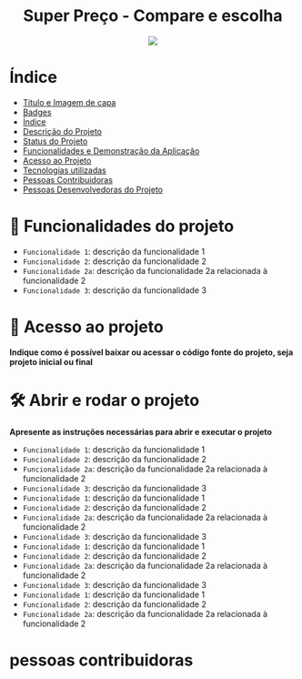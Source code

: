 <h1 align="center"> Super Preço - Compare e escolha </h1>

<p align="center">
<img loading="lazy" src="http://img.shields.io/static/v1?label=STATUS&message=EM%20DESENVOLVIMENTO&color=GREEN&style=for-the-badge"/>
</p>


# Índice

* [Título e Imagem de capa](#Título-e-Imagem-de-capa)
* [Badges](#badges)
* [Índice](#índice)
* [Descrição do Projeto](#descrição-do-projeto)
* [Status do Projeto](#status-do-Projeto)
* [Funcionalidades e Demonstração da Aplicação](#funcionalidades-e-demonstração-da-aplicação)
* [Acesso ao Projeto](#acesso-ao-projeto)
* [Tecnologias utilizadas](#tecnologias-utilizadas)
* [Pessoas Contribuidoras](#pessoas-contribuidoras)
* [Pessoas Desenvolvedoras do Projeto](#pessoas-desenvolvedoras)

# :hammer: Funcionalidades do projeto

* `Funcionalidade 1`: descrição da funcionalidade 1
* `Funcionalidade 2`: descrição da funcionalidade 2
* `Funcionalidade 2a`: descrição da funcionalidade 2a relacionada à funcionalidade 2
* `Funcionalidade 3`: descrição da funcionalidade 3

# 📁 Acesso ao projeto

**Indique como é possível baixar ou acessar o código fonte do projeto, seja projeto inicial ou final**

# 🛠️ Abrir e rodar o projeto

**Apresente as instruções necessárias para abrir e executar o projeto**



* `Funcionalidade 1`: descrição da funcionalidade 1
* `Funcionalidade 2`: descrição da funcionalidade 2
* `Funcionalidade 2a`: descrição da funcionalidade 2a relacionada à funcionalidade 2
* `Funcionalidade 3`: descrição da funcionalidade 3
* `Funcionalidade 1`: descrição da funcionalidade 1
* `Funcionalidade 2`: descrição da funcionalidade 2
* `Funcionalidade 2a`: descrição da funcionalidade 2a relacionada à funcionalidade 2
* `Funcionalidade 3`: descrição da funcionalidade 3
* `Funcionalidade 1`: descrição da funcionalidade 1
* `Funcionalidade 2`: descrição da funcionalidade 2
* `Funcionalidade 2a`: descrição da funcionalidade 2a relacionada à funcionalidade 2
* `Funcionalidade 3`: descrição da funcionalidade 3
* `Funcionalidade 1`: descrição da funcionalidade 1
* `Funcionalidade 2`: descrição da funcionalidade 2
* `Funcionalidade 2a`: descrição da funcionalidade 2a relacionada à funcionalidade 2


# pessoas contribuidoras
